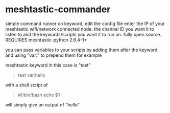 # meshtastic-commander

simple command runner on keyword, edit the config file enter the IP of your meshtastic wifi/network connected node. the channel ID you want it to listen to and the keywords/scripts you want it to run on. fully open source.
REQUIRES meshtastic-python 2.6.4-1+

you can pass variables to your scripts by adding them after the keyword and using "var:" to prepend them
for example

meshtastic keyword in this case is "test"

>test var:hello

with a shell script of
>#!/bin/bash
>echo $1

will simply give an output of "hello"

